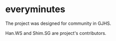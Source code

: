 # everyminutes

The project was designed for community in  GJHS.

Han.WS and Shim.SG are project's contributors.
